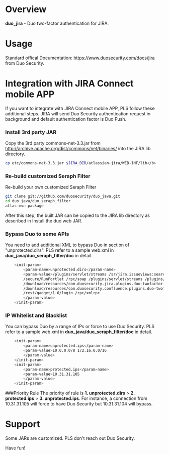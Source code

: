 # Overview

**duo_jira** - Duo two-factor authentication for JIRA.

# Usage

Standard offical Documentation: <https://www.duosecurity.com/docs/jira> from Duo Security.

# Integration with JIRA Connect mobile APP
If you want to integrate with JIRA Connect mobile APP, PLS follow these additional steps. JIRA will send Duo Security authentication request in background and default authentication factor is Duo Push.

###	Install 3rd party JAR
Copy the 3rd party commons-net-3.3.jar from http://archive.apache.org/dist/commons/net/binaries/ into the JIRA lib directory.

```sh
cp etc/commons-net-3.3.jar $JIRA_DIR/atlassian-jira/WEB-INF/lib</b>
```

###	Re-build customized Seraph Filter 
Re-build your own customized Seraph Filter 
```sh
git clone git://github.com/duosecurity/duo_java.git
cd duo_java/duo_seraph_filter
atlas-mvn package
```
After this step, the built JAR can be copied to the JIRA lib directory as described in Install the duo web JAR.

### Bypass Duo to some APIs
You need to add additional XML to bypass Duo in section of "unprotected.dirs". PLS refer to a sample web.xml in <b>duo_java/duo_seraph_filter/doc</b> in detail.
```sh
	<init-param>
		<param-name>unprotected.dirs</param-name>
		<param-value>/plugins/servlet/streams /sr/jira.issueviews:searchrequest 
		/secure/RunPortlet /rpc/soap /plugins/servlet/streams /plugins/servlet/applinks/whoami 
		/download/resources/com.duosecurity.jira.plugins.duo-twofactor:resources/ 
		/download/resources/com.duosecurity.confluence.plugins.duo-twofactor:resources/ 
		/rest/gadget/1.0/login /rpc/xmlrpc
		</param-value>
	</init-param>
```

### IP Whitelist and Blacklist
You can bypass Duo by a range of IPs or force to use Duo Security. PLS refer to a sample web.xml in <b>duo_java/duo_seraph_filter/doc</b> in detail.
```sh
    <init-param>	    
        <param-name>unprotected.ips</param-name>
        <param-value>10.0.0.0/8 172.16.0.0/16
        </param-value>
    </init-param>
    <init-param>
        <param-name>protected.ips</param-name>
        <param-value>10.31.31.105
        </param-value>
    </init-param>
```
###Priority Rule
The priority of rule is <b>1. unprotected.dirs</b> > <b>2. protected.ips</b> > <b>3. unprotected.ips</b>. For instance, a connection from 10.31.31.105 will force to have Duo Security but 10.31.31.104 will bypass.
 

# Support
Some JARs are customized. PLS don't reach out Duo Security.


Have fun!
